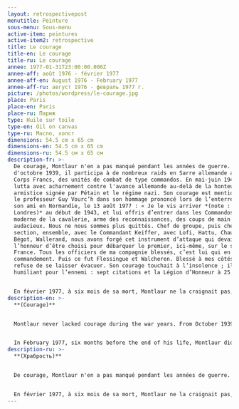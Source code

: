 ```yaml
---
layout: retrospectivepost
menutitle: Peinture
sous-menu: Sous-menu
active-item: peintures
active-item2: retrospective
title: Le courage
title-en: Le courage
title-ru: Le courage
annee: 1977-01-31T23:00:00.000Z
annee-aff: août 1976 - février 1977
annee-aff-en: August 1976 - February 1977
annee-aff-ru: август 1976 - февраль 1977 г.
picture: /photos/wordpress/le-courage.jpg
place: Paris
place-en: Paris
place-ru: Париж
type: Huile sur toile
type-en: Oil on canvas
type-ru: Масло, холст
dimensions: 54.5 cm x 65 cm
dimensions-en: 54.5 cm x 65 cm
dimensions-ru: 54.5 см x 65 см
description-fr: >-
  De courage, Montlaur n'en a pas manqué pendant les années de guerre. À partir
  d'octobre 1939, il participa à de nombreux raids en Sarre allemande avec les
  Corps Francs, des unités de combat de type commandos. En mai-juin 1940, il
  lutta avec acharnement contre l'avance allemande au-delà de la honteuse
  armistice signée par Pétain et le régime nazi. Son courage est mentionné par
  le professeur Guy Vourc’h dans son hommage prononcé lors de l’enterrement de
  son ami en Normandie, le 13 août 1977 : « Je le vis arriver *(note : à
  Londres)* au début de 1943, et lui offris d’entrer dans les Commandos, version
  moderne de la cavalerie, arme des reconnaissances, des coups de main
  audacieux. Nous ne nous sommes plus quittés. Chef de groupe, puis chef de
  section, ensemble, avec le Commandant Keiffer, avec Lofi, Hattu, Chausse,
  Bégot, Wallerand, nous avons forgé cet instrument d’attaque qui devait avoir
  l’honneur d’être choisi pour débarquer le premier, ici-même, sur le sol de
  France. Tous les officiers de ma compagnie blessés, c’est lui qui en prit le
  commandement. Puis ce fut Flessingue et Walcheren. Blessé à mes côtés, il
  refuse de se laisser évacuer. Son courage touchait à l’insolence ; il était
  humiliant pour l’ennemi : sept citations et la Légion d’Honneur à 25 ans.  »


  En février 1977, à six mois de sa mort, Montlaur ne la craignait pas, celle-là, si proche de lui depuis si longtemps.
description-en: >-
  **(Courage)**


  Montlaur never lacked courage during the war years. From October 1939, he fought with the "Corps Francs" - commando-type units - and carried-out numerous raids in the Saar region, on the other side of the German border. In May-June 1940, he fought fiercely against the German troops that were storming through France, he fought well after the shameful armistice signed by Pétain and the Nazi regime. His courage is mentioned by Professor Guy Vourc’h in his tribute to his friend at his funeral in Normandy, on August 13, 1977: “I saw him when he arrived early 1943 *(note: in London)*. I offered him the chance to join the Commandos which were the modern equivalent of cavalry, an arm used for reconnaissance and lightly armed bold raids. From that time onward, we were always together. First as group leaders, then as section leaders, training together with Commandant Kieffer, Lofi, Hattu, Chausse, Bégot, and Wallerand, we built up together an instrument of attack, which had the honor of being chosen as first to land, here, on our native soil of France. When all the officers of my company were wounded, it was Guy de Montlaur who took over in command. Later, at Flushing and Walcheren, wounded as he was near me, he refused to be evacuated. His courage was close to insolence; he was not just fighting but humiliating the enemy: by the age of 25 he had received seven citations for valor in battle and the French Légion d’Honneur.”


  In February 1977, six months before the end of his life, Montlaur did not fear death which had been his intimate companion for so many years.
description-ru: >-
  **(Храбрость)**


  De courage, Montlaur n'en a pas manqué pendant les années de guerre. À partir d'octobre 1939, il participa à de nombreux raids en Sarre allemande avec les Corps Francs, des unités de combat de type commandos. En mai-juin 1940, il lutta avec acharnement contre l'avance allemande au-delà de la honteuse armistice signée par Pétain et le régime nazi. Son courage est mentionné par le professeur Guy Vourc’h dans son hommage prononcé lors de l’enterrement de son ami le 13 août 1977 : «Я увиделся с ним в начале 1943 года *(примечание: в лондон)* и предложил ему присоединиться к Британским коммандос, бывшими тогда современным аналогом кавалерии, вооруженными, как разведка, для быстрых вылазок. С этого времени мы практически всегда были вместе. Сначала как командиры отделений, затем взводов, оттачивая военное мастерство бок о бок с Кифером, Лофи, Атту, Шоссом, Бего, Валлераном, мы превратили наши подразделения в настоящее орудие атаки, и были удостоены высокой чести первыми высадиться на родную землю Франции. Когда все офицеры нашего подразделения были ранены, именно Ги де Монлор взял командование на себя. А позже, раненный под Флиссингеном на Валхерене, он отказался покинуть поле боя. Его отвага была сродни вызову, он не просто сражался, он унижал своим презрением врага. Он был удостоен семи упоминаний в числе особо отличившихся и получил Орден Почетного легиона в возрасте 25 лет».


  En février 1977, à six mois de sa mort, Montlaur ne la craignait pas, celle-là, si proche de lui depuis si longtemps.
---
```

